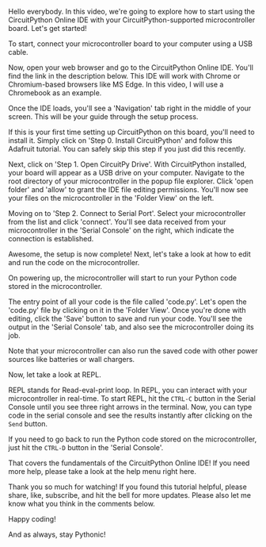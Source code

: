<!-- [Opening scene: Screen showing a microcontroller board and a computer] -->

<!-- [Background music playing softly] -->

<!-- [Voiceover: Friendly, enthusiastic tone] -->
Hello everybody. In this video, we're going to explore how to start using the CircuitPython Online IDE with your CircuitPython-supported microcontroller board. Let's get started!

<!-- [Scene transition: Close-up of the microcontroller board being connected to a computer via a USB cable.] -->

<!-- [Text on screen: Setup] -->

To start, connect your microcontroller board to your computer using a USB cable.

<!-- [Scene transition: Screen capture of a web browser opening the CircuitPython Online IDE] -->

Now, open your web browser and go to the CircuitPython Online IDE. You'll find the link in the description below. This IDE will work with Chrome or Chromium-based browsers like MS Edge. In this video, I will use a Chromebook as an example.

<!-- [Scene transition: Highlighting the 'Navigation' tab within the IDE] -->

Once the IDE loads, you'll see a 'Navigation' tab right in the middle of your screen. This will be your guide through the setup process.

<!-- [Scene transition: Clicking on Step 0. Install CircuitPython] -->

If this is your first time setting up CircuitPython on this board, you'll need to install it. Simply click on 'Step 0. Install CircuitPython' and follow this Adafruit tutorial. You can safely skip this step if you just did this recently.

<!-- [Scene transition: Clicking on Step 1. Open CircuitPy Drive] -->

Next, click on 'Step 1. Open CircuitPy Drive'. With CircuitPython installed, your board will appear as a USB drive on your computer. Navigate to the root directory of your microcontroller in the popup file explorer. Click 'open folder' and 'allow' to grant the IDE file editing permissions. You'll now see your files on the microcontroller in the 'Folder View' on the left.

<!-- [Scene transition: Clicking on Step 2. Connect to Serial Port] -->

Moving on to 'Step 2. Connect to Serial Port'. Select your microcontroller from the list and click 'connect'. You'll see data received from your microcontroller in the 'Serial Console' on the right, which indicate the connection is established.

Awesome, the setup is now complete! Next, let's take a look at how to edit and run the code on the microcontroller.

<!-- [Text on screen: Edit and Run code!] -->

<!-- [Scene transition: Showing the IDE in 'Script mode'] -->

On powering up, the microcontroller will start to run your Python code stored in the microcontroller.

<!-- [Scene transition: Editing a file in the IDE] -->

The entry point of all your code is the file called 'code.py'. Let's open the 'code.py' file by clicking on it in the 'Folder View'. Once you're done with editing, click the 'Save' button to save and run your code. You'll see the output in the 'Serial Console' tab, and also see the microcontroller doing its job.

Note that your microcontroller can also run the saved code with other power sources like batteries or wall chargers.

<!-- [Scene transition: Showing REPL mode] -->
<!-- [Text on screen: REPL (Read-eval-print loop)] -->

Now, let take a look at REPL.

REPL stands for Read-eval-print loop. In REPL, you can interact with your microcontroller in real-time. To start REPL, hit the `CTRL-C` button in the Serial Console until you see three right arrows in the terminal. Now, you can type code in the serial console and see the results instantly after clicking on the `Send` button.

If you need to go back to run the Python code stored on the microcontroller, just hit the `CTRL-D` button in the 'Serial Console'.

<!-- [Scene transition: Ending scene with the project running successfully on the microcontroller] -->

<!-- [Text on screen: Summary] -->
That covers the fundamentals of the CircuitPython Online IDE!
If you need more help, please take a look at the help menu right here.

<!-- [Text on screen: Thank You for Watching!] -->

Thank you so much for watching! If you found this tutorial helpful, please share, like, subscribe, and hit the bell for more updates. Please also let me know what you think in the comments below.

Happy coding!

And as always, stay Pythonic!

<!-- [End screen with social media handles and a subscribe button] -->
<!-- [Background music fades out] -->

